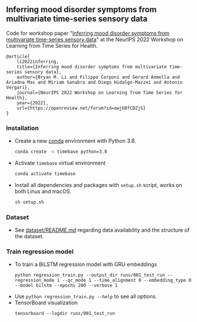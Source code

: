 ## Inferring mood disorder symptoms from multivariate time-series sensory data

Code for workshop paper "[Inferring mood disorder symptoms from multivariate time-series sensory data](https://openreview.net/forum?id=awjU8fCDZjS)" at the NeurIPS 2022 Workshop on Learning from Time Series for Health.

```
@article{
    li2022inferring,
    title={Inferring mood disorder symptoms from multivariate time-series sensory data},
    author={Bryan M. Li and Filippo Corponi and Gerard Anmella and Ariadna Mas and Miriam Sanabra and Diego Hidalgo-Mazzei and Antonio Vergari},
    journal={NeurIPS 2022 Workshop on Learning from Time Series for Health},
    year={2022},
    url={https://openreview.net/forum?id=awjU8fCDZjS}
}
```

### Installation
- Create a new [conda](https://conda.io/en/latest/) environment with Python 3.8.
  ```bash
  conda create -n timebase python=3.8
  ```
- Activate `timebase` virtual environment
  ```bash
  conda activate timebase
  ```
- Install all dependencies and packages with `setup.sh` script, works on both Linus and macOS.
  ```bash
  sh setup.sh
  ```
  
### Dataset
- See [dataset/README.md](dataset/README.md) regarding data availability and the structure of the dataset.

### Train regression model
- To train a BiLSTM regression model with GRU embeddings
  ```
  python regression_train.py --output_dir runs/001_test_run --regression_mode 1 --qc_mode 1 --time_alignment 0 --embedding_type 0 --model bilstm --epochs 200 --verbose 1
  ```
- Use `python regression_train.py --help` to see all options.
- TensorBoard visualization
  ```
  tensorboard --logdir runs/001_test_run
  ```
